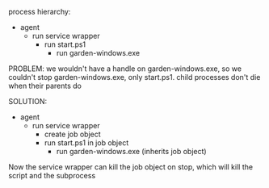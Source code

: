 process hierarchy: 

- agent
    - run service wrapper
        - run start.ps1
            - run garden-windows.exe

PROBLEM:
we wouldn't have a handle on garden-windows.exe, so we couldn't stop
garden-windows.exe, only start.ps1. child processes don't die when their parents
do

SOLUTION:
- agent
    - run service wrapper
        - create job object
        - run start.ps1 in job object
            - run garden-windows.exe (inherits job object)

Now the service wrapper can kill the job object on stop, which will kill the
script and the subprocess

